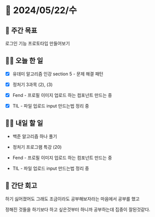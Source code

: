# 📅 2024/05/22/수

## 🚀 주간 목표

로그인 기능 프로토타입 만들어보기

## 💪🏻 오늘 한 일

- [x] 유데미 알고리즘 인강 section 5 - 문제 해결 패턴

- [x] 정처기 3과목 (2), (3)

- [x] Fend - 프로필 이미지 업로드 하는 컴포넌트 만드는 중

- [x] TIL - 파일 업로드 input 만드는법 정리 중


## 🫵🏻 내일 할 일

- 백준 알고리즘 하나 풀기

- 정처기 프로그램 특강 (20)

- Fend - 프로필 이미지 업로드 하는 컴포넌트 만드는 중

- TIL - 파일 업로드 input 만드는법 정리 중


## 👀 간단 회고

하기 싫어졌어도 그래도 조금이라도 공부해보자라는 마음에서 공부를 했고

정해진 것들을 하기보다 하고 싶은것부터 하니까 공부하는데 집중이 잘된것같다.